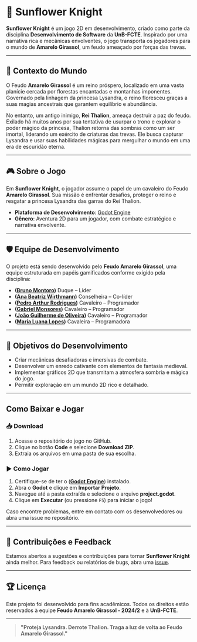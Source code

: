 # 🏰 **Sunflower Knight**  

**Sunflower Knight** é um jogo 2D em desenvolvimento, criado como parte da disciplina **Desenvolvimento de Software** da **UnB-FCTE**. Inspirado por uma narrativa rica e mecânicas envolventes, o jogo transporta os jogadores para o mundo de **Amarelo Girassol**, um feudo ameaçado por forças das trevas.  

---

## 🌟 **Contexto do Mundo**  

O Feudo **Amarelo Girassol** é um reino próspero, localizado em uma vasta planície cercada por florestas encantadas e montanhas imponentes. Governado pela linhagem da princesa Lysandra, o reino floresceu graças a suas magias ancestrais que garantem equilíbrio e abundância.  

No entanto, um antigo inimigo, **Rei Thalion**, ameaça destruir a paz do feudo. Exilado há muitos anos por sua tentativa de usurpar o trono e explorar o poder mágico da princesa, Thalion retorna das sombras como um ser imortal, liderando um exército de criaturas das trevas. Ele busca capturar Lysandra e usar suas habilidades mágicas para mergulhar o mundo em uma era de escuridão eterna.  

---

## 🎮 **Sobre o Jogo**  

Em **Sunflower Knight**, o jogador assume o papel de um cavaleiro do Feudo **Amarelo Girassol**. Sua missão é enfrentar desafios, proteger o reino e resgatar a princesa Lysandra das garras do Rei Thalion.  

- **Plataforma de Desenvolvimento**: [Godot Engine](https://godotengine.org/)  
- **Gênero**: Aventura 2D para um jogador, com combate estratégico e narrativa envolvente.  

---

## 🛡️ **Equipe de Desenvolvimento**  

O projeto está sendo desenvolvido pelo **Feudo Amarelo Girassol**, uma equipe estruturada em papéis gamificados conforme exigido pela disciplina:  

- **([Bruno Montoro](https://github.com/BrunoMontoro))** Duque – Líder  
- **([Ana Beatriz Wirthmann](https://github.com/anawirthmann))** Conselheira – Co-líder  
- **([Pedro Arthur Rodrigues](https://github.com/PArthur006))** Cavaleiro – Programador  
- **([Gabriel Monsores](https://github.com/Gabriel-Monsores))** Cavaleiro – Programador  
- **([João Guilherme de Oliveira](https://github.com/JoaoGSantana10))** Cavaleiro – Programador  
- **([Maria Luana Lopes](https://github.com/MLuana725))** Cavaleira – Programadora  

---

## 🔮 **Objetivos do Desenvolvimento**  

- Criar mecânicas desafiadoras e imersivas de combate.  
- Desenvolver um enredo cativante com elementos de fantasia medieval.  
- Implementar gráficos 2D que transmitam a atmosfera sombria e mágica do jogo.  
- Permitir exploração em um mundo 2D rico e detalhado.  

---

## Como Baixar e Jogar

### 📥 Download  
1. Acesse o repositório do jogo no GitHub.  
2. Clique no botão **Code** e selecione **Download ZIP**.  
3. Extraia os arquivos em uma pasta de sua escolha.  

### ▶️ Como Jogar  
1. Certifique-se de ter o ([**Godot Engine**](https://store.steampowered.com/app/404790/Godot_Engine/)) instalado.  
2. Abra o **Godot** e clique em **Importar Projeto**.  
3. Navegue até a pasta extraída e selecione o arquivo **project.godot**.  
4. Clique em **Executar** (ou pressione `F5`) para iniciar o jogo!  

Caso encontre problemas, entre em contato com os desenvolvedores ou abra uma issue no repositório.  

---

## 🌱 **Contribuições e Feedback**  

Estamos abertos a sugestões e contribuições para tornar **Sunflower Knight** ainda melhor. Para feedback ou relatórios de bugs, abra uma [issue](https://github.com/PArthur006/Dark-Tower-Knight/issues).  

---

## 🏆 **Licença**  

Este projeto foi desenvolvido para fins acadêmicos. Todos os direitos estão reservados à equipe **Feudo Amarelo Girassol - 2024/2** e à **UnB-FCTE**.  

---  

> **"Proteja Lysandra. Derrote Thalion. Traga a luz de volta ao Feudo Amarelo Girassol."**  
